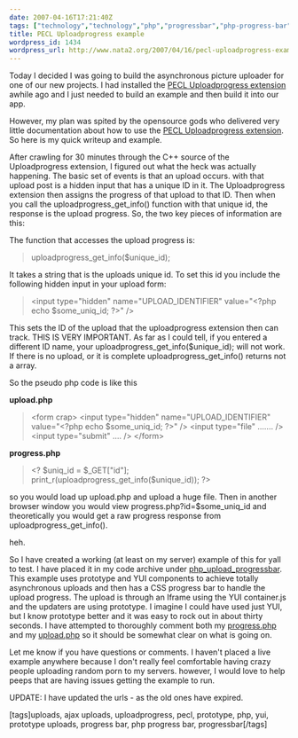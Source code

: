 ```yaml
---
date: 2007-04-16T17:21:40Z
tags: ["technology","technology","php","progressbar","php-progress-bar","progress-bar","prototype-uploads","yui","prototype","pecl","uploadprogress","ajax-uploads","uploads"]
title: PECL Uploadprogress example
wordpress_id: 1434
wordpress_url: http://www.nata2.org/2007/04/16/pecl-uploadprogress-example/
---
```


Today I decided I was going to build the asynchronous picture uploader for one of our new projects. I had installed the <a href="http://pecl.php.net/package/uploadprogress">PECL Uploadprogress extension</a> awhile ago and I just needed to build an example and then build it into our app.

However, my plan was spited by the opensource gods who delivered very little documentation about how to use the <a href="http://pecl.php.net/package/uploadprogress">PECL Uploadprogress extension</a>. So here is my quick writeup and example.

After crawling for 30 minutes through the C++ source of the Uploadprogress extension, I figured out what the heck was actually happening. The basic set of events is that an upload occurs. with that upload post is a hidden input that has a unique ID in it. The Uploadprogress extension then assigns the progress of that upload to that ID. Then when you call the uploadprogress_get_info() function with that unique id, the response is the upload progress.  So, the two key pieces of information are this:

The function that accesses the upload progress is:
<blockquote>uploadprogress_get_info($unique_id);</blockquote>
It takes a string that is the uploads unique id. To set this id you include the following hidden input in your upload form:
<blockquote>&lt;input type="hidden" name="UPLOAD_IDENTIFIER" value="&lt;?php echo $some_uniq_id; ?&gt;" /&gt;</blockquote>
This sets the ID of the upload that the uploadprogress extension then can track. THIS IS VERY IMPORTANT. As far as I could tell, if you entered a different ID name, your uploadprogress_get_info($unique_id); will not work. If there is no upload, or it is complete uploadprogress_get_info() returns not a array.

So the pseudo php code is like this

<strong>upload.php</strong>
<blockquote>&lt;form crap&gt;
&lt;input type="hidden" name="UPLOAD_IDENTIFIER" value="&lt;?php echo $some_uniq_id; ?&gt;" /&gt;
&lt;input type="file" ....... /&gt;
&lt;input type="submit" .... /&gt;
&lt;/form&gt;</blockquote>
<strong>progress.php</strong>
<blockquote>&lt;?
$uniq_id = $_GET["id"];
print_r(uploadprogress_get_info($unique_id));
?&gt;</blockquote>
so you would load up upload.php and upload a huge file. Then in another browser window you would view progress.php?id=$some_uniq_id and theoretically you would get a raw progress response from uploadprogress_get_info().

heh.

So I have created a working (at least on my server) example of this for yall to test. I have placed it in my code archive under <a href="http://stuff.harperreed.org/?path=code%2Fphp_upload_progressbar">php_upload_progressbar</a>. This example uses prototype and YUI components to achieve totally asynchronous uploads and then has a CSS progress bar to handle the upload progress. The upload is through an Iframe using the YUI container.js and the updaters are using prototype. I imagine I could have used just YUI, but I know prototype better and it was easy to rock out in about thirty seconds. I have attempted to thoroughly comment both my <a href="http://stuff.harperreed.org/?path=code%2Fphp_upload_progressbar&amp;text=progress.php">progress.php</a> and my <a href="http://stuff.harperreed.org/?path=code%2Fphp_upload_progressbar&amp;text=upload.php">upload.php</a> so it should be somewhat clear on what is going on.

Let me know if you have questions or comments. I haven't placed a live example anywhere because I don't really feel comfortable having crazy people uploading random porn to my servers. however, I would love to help peeps that are having issues getting the example to run.

UPDATE: I have updated the urls - as the old ones have expired.
<p id="0767317B-992E-4b12-91E0-4F059A8CECA8:ccac64de-bd50-4ea3-8cd2-461a77951d8c" class="wlWriterSmartContent" style="margin: 0px; padding: 0px; display: inline">[tags]uploads, ajax uploads, uploadprogress, pecl, prototype, php, yui, prototype uploads, progress bar, php progress bar, progressbar[/tags]</p>
<p class="wlWriterSmartContent" style="margin: 0px; padding: 0px; display: inline"></p>
